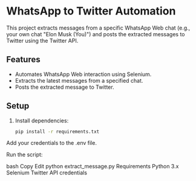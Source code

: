 # WhatsApp to Twitter Automation

This project extracts messages from a specific WhatsApp Web chat (e.g., your own chat "Elon Musk (You)") and posts the extracted messages to Twitter using the Twitter API.

## Features
- Automates WhatsApp Web interaction using Selenium.
- Extracts the latest messages from a specified chat.
- Posts the extracted message to Twitter.

## Setup
1. Install dependencies:
   ```bash
   pip install -r requirements.txt

Add your credentials to the .env file.

Run the script:

bash
Copy
Edit
python extract_message.py
Requirements
Python 3.x
Selenium
Twitter API credentials